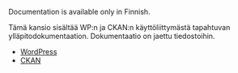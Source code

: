 Documentation is available only in Finnish.

Tämä kansio sisältää WP:n ja CKAN:n käyttöliittymästä tapahtuvan ylläpitodokumentaation.
Dokumentaatio on jaettu tiedostoihin.
  * [WordPress](Wordpress.md)
  * [CKAN](Ckan.md)

